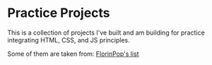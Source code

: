 # Practice Projects

This is a collection of projects I've built and am building for practice integrating HTML, CSS, and JS principles.  

Some of them are taken from: [FlorinPop's list](https://github.com/florinpop17/app-ideas)